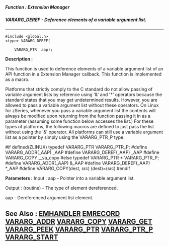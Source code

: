 ##### Function : Extension Manager
##### VARARG_DEREF - Deference elements of a variable argument list.
---
```
#include <global.h>
<type> VARARG_DEREF(

	VARARG_PTR  aap);
```
**Description :**

This function is used to deference elements of a variable argument list of an 
API function in a Extension Manager callback.  This function is implemented as 
a macro.

Platforms that strictly comply to the C standard do not allow passing of 
variable argument lists by reference using '&' and '*' operators because the 
standard states that you may get undetermined results.  However, you are 
allowed to pass a variable argument list without these operators.  On Linux for 
zSeries, whenever you pass a variable argument list the contents will always be 
modified upon returning from the function passing it in as a parameter 
(assuming some function below accesses the list.)  For these types of 
platforms, the following macros are defined to just pass the list without using 
the '&' operator.  All platforms can still use a variable argument list as a 
pointer by simply using the VARARG_PTR_P type.

#if defined(ZLINUX)
typedef VARARG_PTR VARARG_PTR_P;
#define VARARG_ADDR(_AAP) _AAP
#define VARARG_DEREF(_AAP) _AAP
#define VARARG_COPY __va_copy
#else
typedef VARARG_PTR * VARARG_PTR_P;
#define VARARG_ADDR(_AAP) &_AAP
#define VARARG_DEREF(_AAP) *_AAP
#define VARARG_COPY(dest, src) (dest)=(src)
#endif


**Parameters :**
Input :
aap  -  Pointer into a variable argument list. 

Output :
(routine)  -   The type of element dereferenced. 


aap  -  Dereferenced argument list element.


**See Also :**
[EMHANDLER](/domino-c-api-docs/reference/Data/EMHANDLER)
[EMRECORD](/domino-c-api-docs/reference/Data/EMRECORD)
[VARARG_ADDR](/domino-c-api-docs/reference/Func/VARARG_ADDR)
[VARARG_COPY](/domino-c-api-docs/reference/Func/VARARG_COPY)
[VARARG_GET](/domino-c-api-docs/reference/Func/VARARG_GET)
[VARARG_PEEK](/domino-c-api-docs/reference/Func/VARARG_PEEK)
[VARARG_PTR](/domino-c-api-docs/reference/Data/VARARG_PTR)
[VARARG_PTR_P](/domino-c-api-docs/reference/Data/VARARG_PTR_P)
[VARARG_START](/domino-c-api-docs/reference/Func/VARARG_START)
---
